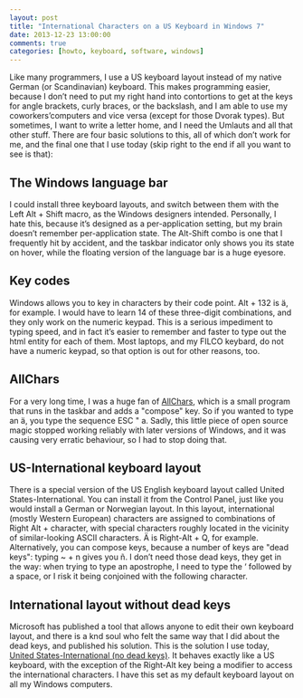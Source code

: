 ```yaml
---
layout: post
title: "International Characters on a US Keyboard in Windows 7"
date: 2013-12-23 13:00:00
comments: true
categories: [howto, keyboard, software, windows]
---
```

Like many programmers, I use a US keyboard layout instead of my native German
(or Scandinavian) keyboard. This makes programming easier, because I don’t need
to put my right hand into contortions to get at the keys for angle brackets,
curly braces, or the backslash, and I am able to use my coworkers’computers and
vice versa (except for those Dvorak types). But sometimes, I want to write a
letter home, and I need the Umlauts and all that other stuff. There are four
basic solutions to this, all of which don’t work for me, and the final one that
I use today (skip right to the end if all you want to see is that):

<!-- more -->
## The Windows language bar

I could install three keyboard layouts, and switch between them with the Left
Alt + Shift macro, as the Windows designers intended. Personally, I hate this,
because it’s designed as a per-application setting, but my brain doesn’t
remember per-application state. The Alt-Shift combo is one that I frequently hit
by accident, and the taskbar indicator only shows you its state on hover, while
the floating version of the language bar is a huge eyesore.

## Key codes

Windows allows you to key in characters by their code point. Alt + 132 is &auml;, for
example. I would have to learn 14 of these three-digit combinations, and they
only work on the numeric keypad. This is a serious impediment to typing speed,
and in fact it’s easier to remember and faster to type out the html entity for
each of them. Most laptops, and my FILCO keybard, do not have a numeric keypad,
so that option is out for other reasons, too.

## AllChars

For a very long time, I was a huge fan of
[AllChars](http://allchars.zwolnet.com/), which is a small program that runs in
the taskbar and adds a "compose" key. So if you wanted to type an &auml;, you type
the sequence ESC &quot; a. Sadly, this little piece of open source magic stopped
working reliably with later versions of Windows, and it was causing very erratic
behaviour, so I had to stop doing that.

## US-International keyboard layout

There is a special version of the US English keyboard layout called United
States-International. You can install it from the Control Panel, just like you
would install a German or Norwegian layout. In this layout, international
(mostly Western European) characters are assigned to combinations of Right Alt +
character, with special characters roughly located in the vicinity of
similar-looking ASCII characters. &Auml; is Right-Alt + Q, for example.
Alternatively, you can compose keys, because a number of keys are "dead keys":
typing ~ + n gives you ñ. I don’t need those dead keys, they get in the way:
when trying to type an apostrophe, I need to type the ‘ followed by a space, or
I risk it being conjoined with the following character.

## International layout without dead keys

Microsoft has published a tool that allows anyone to edit their own keyboard
layout, and there is a knd soul who felt the same way that I did about the dead
keys, and published his solution. This is the solution I use today, [United
States-International (no dead
keys)](http://freeman2222.mywebcommunity.org/us-intnd.zip). It behaves exactly
like a US keyboard, with the exception of the Right-Alt key being a modifier to
access the international characters. I have this set as my default keyboard
layout on all my Windows computers.
